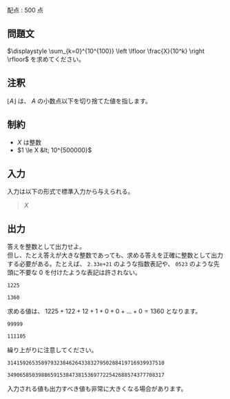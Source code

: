 配点 : $500$ 点

## 問題文

$\displaystyle \sum_{k=0}^{10^{100}} \left \lfloor \frac{X}{10^k} \right \rfloor$ を求めてください。  

## 注釈

$\lfloor A \rfloor$ は、 $A$ の小数点以下を切り捨てた値を指します。  

## 制約

- $X$ は整数
- $1 \le X &lt; 10^{500000}$

## 入力

入力は以下の形式で標準入力から与えられる。

> $X$

## 出力

答えを整数として出力せよ。<br>
但し、たとえ答えが大きな整数であっても、求める答えを正確に整数として出力する必要がある。たとえば、 `2.33e+21` のような指数表記や、 `0523` のような先頭に不要な $0$ を付けたような表記は許されない。

```input1
1225
```

```output1
1360
```

求める値は、 $1225+122+12+1+0+0+\dots+0=1360$ となります。

```input2
99999
```

```output2
111105
```

繰り上がりに注意してください。

```input3
314159265358979323846264338327950288419716939937510
```

```output3
349065850398865915384738153697722542688574377708317
```

入力される値も出力すべき値も非常に大きくなる場合があります。